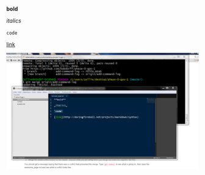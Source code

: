 **bold**

_italics_

`code`

[link](http://daringfireball.net/projects/markdown/syntax)

![screen shot](/imgs/screen-shot.png)